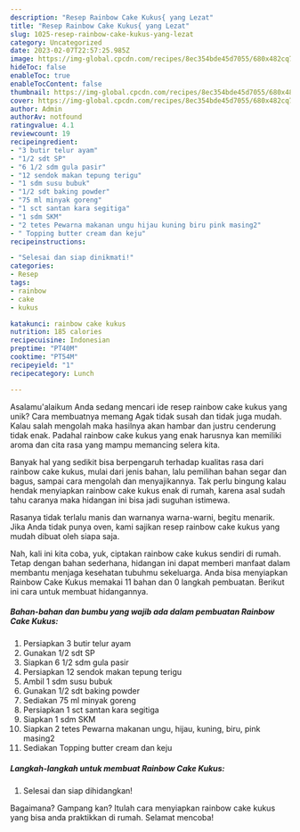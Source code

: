```yaml
---
description: "Resep Rainbow Cake Kukus{ yang Lezat"
title: "Resep Rainbow Cake Kukus{ yang Lezat"
slug: 1025-resep-rainbow-cake-kukus-yang-lezat
category: Uncategorized
date: 2023-02-07T22:57:25.985Z
image: https://img-global.cpcdn.com/recipes/8ec354bde45d7055/680x482cq70/rainbow-cake-kukus-foto-resep-utama.jpg
hideToc: false
enableToc: true
enableTocContent: false
thumbnail: https://img-global.cpcdn.com/recipes/8ec354bde45d7055/680x482cq70/rainbow-cake-kukus-foto-resep-utama.jpg
cover: https://img-global.cpcdn.com/recipes/8ec354bde45d7055/680x482cq70/rainbow-cake-kukus-foto-resep-utama.jpg
author: Admin
authorAv: notfound
ratingvalue: 4.1
reviewcount: 19
recipeingredient:
- "3 butir telur ayam"
- "1/2 sdt SP"
- "6 1/2 sdm gula pasir"
- "12 sendok makan tepung terigu"
- "1 sdm susu bubuk"
- "1/2 sdt baking powder"
- "75 ml minyak goreng"
- "1 sct santan kara segitiga"
- "1 sdm SKM"
- "2 tetes Pewarna makanan ungu hijau kuning biru pink masing2"
- " Topping butter cream dan keju"
recipeinstructions:

- "Selesai dan siap dinikmati!"
categories:
- Resep
tags:
- rainbow
- cake
- kukus

katakunci: rainbow cake kukus 
nutrition: 185 calories
recipecuisine: Indonesian
preptime: "PT40M"
cooktime: "PT54M"
recipeyield: "1"
recipecategory: Lunch

---
```



Asalamu'alaikum Anda sedang mencari ide resep rainbow cake kukus yang unik? Cara membuatnya memang Agak tidak susah dan tidak juga mudah. Kalau salah mengolah maka hasilnya akan hambar dan justru cenderung tidak enak. Padahal rainbow cake kukus yang enak harusnya kan memiliki aroma dan cita rasa yang mampu memancing selera kita.


Banyak hal yang sedikit bisa berpengaruh terhadap kualitas rasa dari rainbow cake kukus, mulai dari jenis bahan, lalu pemilihan bahan segar dan bagus, sampai cara mengolah dan menyajikannya. Tak perlu bingung kalau hendak menyiapkan rainbow cake kukus enak di rumah, karena asal sudah tahu caranya maka hidangan ini bisa jadi suguhan istimewa.

Rasanya tidak terlalu manis dan warnanya warna-warni, begitu menarik. Jika Anda tidak punya oven, kami sajikan resep rainbow cake kukus yang mudah dibuat oleh siapa saja.


Nah, kali ini kita coba, yuk, ciptakan rainbow cake kukus sendiri di rumah. Tetap dengan bahan sederhana, hidangan ini dapat memberi manfaat dalam membantu menjaga kesehatan tubuhmu sekeluarga. Anda bisa menyiapkan Rainbow Cake Kukus memakai 11 bahan dan 0 langkah pembuatan. Berikut ini cara untuk membuat hidangannya.

<!--inarticleads1-->

##### Bahan-bahan dan bumbu yang wajib ada dalam pembuatan Rainbow Cake Kukus:

1. Persiapkan 3 butir telur ayam
1. Gunakan 1/2 sdt SP
1. Siapkan 6 1/2 sdm gula pasir
1. Persiapkan 12 sendok makan tepung terigu
1. Ambil 1 sdm susu bubuk
1. Gunakan 1/2 sdt baking powder
1. Sediakan 75 ml minyak goreng
1. Persiapkan 1 sct santan kara segitiga
1. Siapkan 1 sdm SKM
1. Siapkan 2 tetes Pewarna makanan ungu, hijau, kuning, biru, pink masing2
1. Sediakan  Topping butter cream dan keju




<!--inarticleads2-->

##### Langkah-langkah untuk membuat Rainbow Cake Kukus:


1. Selesai dan siap dihidangkan!



Bagaimana? Gampang kan? Itulah cara menyiapkan rainbow cake kukus yang bisa anda praktikkan di rumah. Selamat mencoba!
